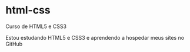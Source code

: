 # html-css
 Curso de HTML5 e CSS3

Estou estudando HTML5 e CSS3 e aprendendo a hospedar meus sites no GitHub

